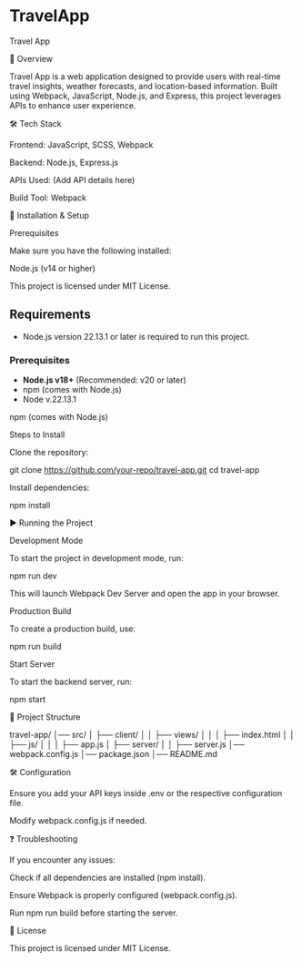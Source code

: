 # TravelApp
Travel App

📌 Overview

Travel App is a web application designed to provide users with real-time travel insights, weather forecasts, and location-based information. Built using Webpack, JavaScript, Node.js, and Express, this project leverages APIs to enhance user experience.

🛠️ Tech Stack

Frontend: JavaScript, SCSS, Webpack

Backend: Node.js, Express.js

APIs Used: (Add API details here)

Build Tool: Webpack

🚀 Installation & Setup

Prerequisites

Make sure you have the following installed:

Node.js (v14 or higher)


This project is licensed under MIT License.


## Requirements
- Node.js version 22.13.1 or later is required to run this project.
### Prerequisites
- **Node.js v18+** (Recommended: v20 or later)
- npm (comes with Node.js)
- Node v.22.13.1


npm (comes with Node.js)

Steps to Install

Clone the repository:

git clone https://github.com/your-repo/travel-app.git
cd travel-app

Install dependencies:

npm install

▶️ Running the Project

Development Mode

To start the project in development mode, run:

npm run dev

This will launch Webpack Dev Server and open the app in your browser.

Production Build

To create a production build, use:

npm run build

Start Server

To start the backend server, run:

npm start

📁 Project Structure

travel-app/
│── src/
│   ├── client/
│   │   ├── views/
│   │   │   ├── index.html
│   │   ├── js/
│   │   │   ├── app.js
│   ├── server/
│   │   ├── server.js
│── webpack.config.js
│── package.json
│── README.md

🛠️ Configuration

Ensure you add your API keys inside .env or the respective configuration file.

Modify webpack.config.js if needed.

❓ Troubleshooting

If you encounter any issues:

Check if all dependencies are installed (npm install).

Ensure Webpack is properly configured (webpack.config.js).

Run npm run build before starting the server.

📜 License

This project is licensed under MIT License.

